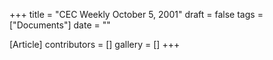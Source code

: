 +++
title = "CEC Weekly October 5, 2001"
draft = false
tags = ["Documents"]
date = ""

[Article]
contributors = []
gallery = []
+++
